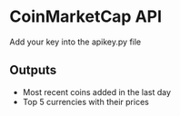 # CoinMarketCap API

Add your key into the apikey.py file

## Outputs
- Most recent coins added in the last day
- Top 5 currencies with their prices

